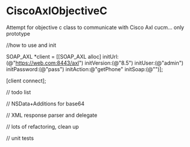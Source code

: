 # CiscoAxlObjectiveC
Attempt for objective c class to communicate with Cisco Axl cucm... only prototype

//how to use and init

SOAP_AXL *client = [[SOAP_AXL alloc] initUrl:(@"https://web.com:8443/axl") initVersion:(@"8.5") initUser:(@"admin") initPassword:(@"pass") initAction:@"getPhone" initSoap:(@"<soap>")];
  
[client connect];


//  todo list

//  NSData+Additions for base64

//  XML response parser and delegate

//  lots of refactoring, clean up

//  unit tests
